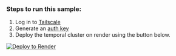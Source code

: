 ### Steps to run this sample:


1. Log in to [Tailscale](https://tailscale.com)
2. Generate an [auth key](https://login.tailscale.com/admin/settings/keys)
3. Deploy the temporal cluster on render using the button below.






[![Deploy to Render](https://render.com/images/deploy-to-render-button.svg)](https://render.com/deploy)

